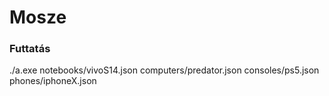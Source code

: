# Mosze

### Futtatás
./a.exe notebooks/vivoS14.json computers/predator.json consoles/ps5.json phones/iphoneX.json